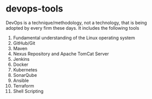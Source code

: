 # devops-tools

DevOps is a technique/methodology, not a technology, that is being adopted by every firm these days. It includes the following tools
1) Fundamental understanding of the Linux operating system
2) GitHub/Git
3) Maven
4) Nexus Repository and Apache TomCat Server
5) Jenkins
6) Docker
7) Kubernetes
8) SonarQube
9) Ansible
10) Terraform
11) Shell Scripting
